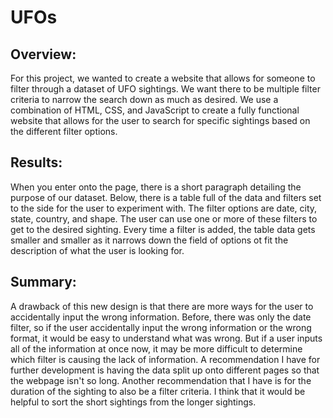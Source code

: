 # UFOs

## Overview:
For this project, we wanted to create a website that allows for someone to filter through a dataset of UFO sightings. We want there to be multiple filter criteria to narrow the search down as much as desired. We use a combination of HTML, CSS, and JavaScript to create a fully functional website that allows for the user to search for specific sightings based on the different filter options.

## Results:
When you enter onto the page, there is a short paragraph detailing the purpose of our dataset. Below, there is a table full of the data and filters set to the side for the user to experiment with. The filter options are date, city, state, country, and shape. The user can use one or more of these filters to get to the desired sighting. Every time a filter is added, the table data gets smaller and smaller as it narrows down the field of options ot fit the description of what the user is looking for. 

## Summary:
A drawback of this new design is that there are more ways for the user to accidentally input the wrong information. Before, there was only the date filter, so if the user accidentally input the wrong information or the wrong format, it would be easy to understand what was wrong. But if a user inputs all of the information at once now, it may be more difficult to determine which filter is causing the lack of information. A recommendation I have for further development is having the data split up onto different pages so that the webpage isn't so long. Another recommendation that I have is for the duration of the sighting to also be a filter criteria. I think that it would be helpful to sort the short sightings from the longer sightings. 
